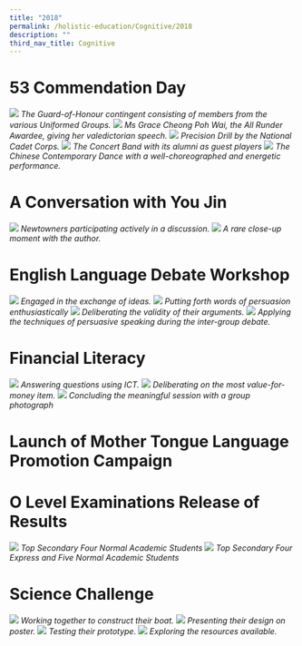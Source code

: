 ```yaml
---
title: "2018"
permalink: /holistic-education/Cognitive/2018
description: ""
third_nav_title: Cognitive
---
```

# 53 Commendation Day

![](/images/Commendation%201.jpg)
*The Guard-of-Honour  contingent consisting of members from the various Uniformed Groups.*
![](/images/Commendation%202.jpg)
*Ms Grace Cheong Poh Wai, the All Runder Awardee, giving her valedictorian speech.*
![](/images/Commendation%203.jpg)
*Precision Drill by the National Cadet Corps.*
![](/images/Commendation%204.jpg)
*The Concert Band with its alumni as guest players*
![](/images/Commendation%205.jpg)
*The Chinese Contemporary Dance with a well-choreographed and energetic performance.*

# A Conversation with You Jin
![](/images/You%20Jin%201.jpg)
*Newtowners participating actively in a discussion.*
![](/images/You%20Jin%202.jpg)
*A rare close-up moment with the author.*

# English Language Debate Workshop
![](/images/Debate%201.jpg)
*Engaged in the exchange of ideas.*
![](/images/Debate%202.jpg)
*Putting forth words of persuasion enthusiastically*
![](/images/Debate%203.jpg)
*Deliberating the validity of their arguments.*
![](/images/Debate%204.jpg)
*Applying the techniques of persuasive speaking during the inter-group debate.*

# Financial Literacy
![](/images/FLT%201.jpg)
*Answering questions using ICT.*
![](/images/FLT%202.jpg)
*Deliberating on the most value-for-money item.*
![](/images/FLT%203.jpg)
*Concluding the meaningful session with a group photograph*

# Launch of Mother Tongue Language Promotion Campaign

# O Level Examinations Release of Results
![](/images/GCE%20N%20Level.jpg)
*Top Secondary Four Normal Academic Students*
![](/images/GCE%20O%20Level.jpg)
*Top Secondary Four Express and Five Normal Academic Students*

# Science Challenge
![](/images/Science%201.jpg)
*Working together to construct their boat.*
![](/images/Science%202.jpg)
*Presenting their design on poster.*
![](/images/Science%203.jpg)
*Testing their prototype.*
![](/images/Science%204.jpg)
*Exploring the resources available.*